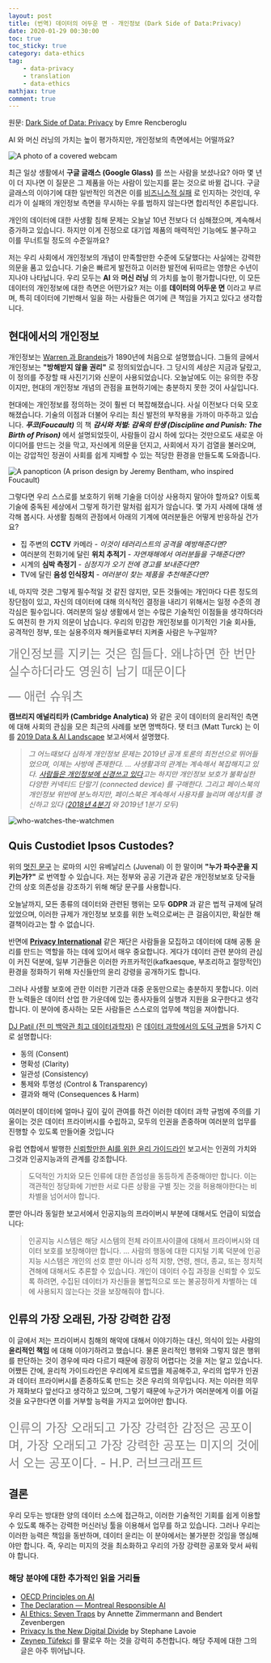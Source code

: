 ```yaml
---
layout: post
title: (번역) 데이터의 어두운 면 - 개인정보 (Dark Side of Data:Privacy)
date: 2020-01-29 00:30:00
toc: true
toc_sticky: true
category: data-ethics
tag:
    - data-privacy
    - translation
    - data-ethics
mathjax: true
comment: true
---
```


원문: [Dark Side of Data: Privacy](https://towardsdatascience.com/dark-side-of-data-privacy-ba2850de512) by Emre Rencberoglu

AI 와 머신 러닝의 가치는 높이 평가하지만, 개인정보의 측면에서는 어떨까요?

![A photo of a covered webcam](https://miro.medium.com/max/2686/1*JGDVK805U0qFNAODNbtrNQ.png)

최근 일상 생활에서 **구글 글래스 (Google Glass)** 를 쓰는 사람을 보셨나요? 아마 몇 년이 더 지나면 이 질문은 그 제품을 아는 사람이 있는지를 묻는 것으로 바뀔 겁니다. 구글 글래스의 이야기에 대한 일반적인 의견은 이를 [비즈니스적 실패](https://www.wired.com/story/google-glass-reasonable-expectation-of-privacy/) 로 인지하는 것인데, 우리가 이 실패의 개인정보 측면을 무시하는 우를 범하지 않는다면 합리적인 추론입니다.

개인의 데이터에 대한 사생활 침해 문제는 오늘날 10년 전보다 더 심해졌으며, 계속해서 증가하고 있습니다. 하지만 이게 진정으로 대기업 제품의 매력적인 기능에도 불구하고 이를 무너트릴 정도의 수준일까요?

저는 우리 사회에서 개인정보의 개념이 만족할만한 수준에 도달했다는 사실에는 강력한 의문을 품고 있습니다. 기술은 빠르게 발전하고 이러한 발전에 뒤따르는 영향은 수년이 지나야 나타납니다. 우리 모두는 **AI** 와 **머신 러닝** 의 가치를 높이 평가합니다만, 이 모든 데이터의 개인정보에 대한 측면은 어떤가요? 저는 이를 **데이터의 어두운 면** 이라고 부르며, 특히 데이터에 기반해서 일을 하는 사람들은 여기에 큰 책임을 가지고 있다고 생각합니다.

## 현대에서의 개인정보

개인정보는 [Warren 과 Brandeis](https://groups.csail.mit.edu/mac/classes/6.805/articles/privacy/Privacy_brand_warr2.html)가 1890년에 처음으로 설명했습니다. 그들의 글에서 개인정보는 **"방해받지 않을 권리"** 로 정의되었습니다. 그 당시의 세상은 지금과 달랐고, 이 정의를 주장할 때 사진기기와 신문이 사용되었습니다. 오늘날에도 이는 유의한 주장이지만, 현대의 개인정보 개념의 관점을 표현하기에는 충분하지 못한 것이 사실입니다.

현대에는 개인정보를 정의하는 것이 훨씬 더 복잡해졌습니다. 사실 이전보다 더욱 모호해졌습니다. 기술의 이점과 더불어 우리는 최신 발전의 부작용을 가까이 마주하고 있습니다. ***푸코(Foucault)*** 의 책 ***감시와 처벌: 감옥의 탄생 (Discipline and Punish: The Birth of Prison)*** 에서 설명되었듯이, 사람들이 감시 하에 있다는 것만으로도 새로운 아이디어를 만드는 것을 막고, 자신에게 의문을 던지고, 사회에서 자기 검열을 불러오며, 이는 강압적인 정권이 사회를 쉽게 지배할 수 있는 적당한 환경을 만들도록 도와줍니다.

![A panopticon (A prison design by Jeremy Bentham, who inspired Foucault)
](https://miro.medium.com/max/1510/0*qzmSbsZFOi-vmURB.png)

그렇다면 우리 스스로를 보호하기 위해 기술을 더이상 사용하지 말아야 할까요? 이토록 기술에 중독된 세상에서 그렇게 하기란 말처럼 쉽지가 않습니다. 몇 가지 사례에 대해 생각해 봅시다. 사생활 침해의 관점에서 아래의 기계에 여러분들은 어떻게 반응하실 건가요?

* 집 주변의 **CCTV** 카메라 - *이것이 테러리스트의 공격을 예방해준다면?*
* 여러분의 전화기에 달린 **위치 추적기** - *자연재해에서 여러분들을 구해준다면?*
* 시계의 **심박 측정기** - *심정지가 오기 전에 경고를 보내준다면?*
* TV에 달린 **음성 인식장치** - *여러분이 찾는 제품을 추천해준다면?*

네, 마지막 것은 그렇게 필수적일 것 같진 않지만, 모든 것들에는 개인마다 다른 정도의 장단점이 있고, 자신의 데이터에 대해 의식적인 결정을 내리기 위해서는 일정 수준의 경각심은 필수입니다. 여러분의 일상 생활에서 얻는 수많은 기술적인 이점들을 생각하더라도 여전히 한 가지 의문이 남습니다. 우리의 민감한 개인정보를 이기적인 기술 회사들, 공격적인 정부, 또는 실용주의자 해커들로부터 지켜줄 사람은 누구일까?

<font size="5" color="grey"> 개인정보를 지키는 것은 힘들다. 왜냐하면 한 번만 실수하더라도 영원히 남기 때문이다

— 애런 슈워츠 </font>

**캠브리지 애널리티카 (Cambridge Analytica)** 와 같은 곳이 데이터의 윤리적인 측면에 대해 사회의 관심을 모은 최근의 사례를 보면 명백하다. 탯 터크 (Matt Turck) 는 이를 [2019 Data & AI Landscape](https://mattturck.com/data2019/) 보고서에서 설명했다.

> *그 어느때보다 심하게 개인정보 문제는 2019년 공개 토론의 최전선으로 뛰어들었으며, 이제는 사방에 존재한다. ... 사생활과의 관계는 계속해서 복잡해지고 있다. [사람들은 개인정보에 신경쓰고 있다](https://www.internetsociety.org/wp-content/uploads/2019/05/CI_IS_Joint_Report-EN.pdf)고는 하지만 개인정보 보호가 불확실한 다양한 커넥티드 단말기 (connected device) 를 구매한다. 그리고 페이스북의 개인정보 위반에 분노하지만, 페이스북은 계속해서 사용자를 늘리며 예상치를 경신하고 있다 ([2018년 4분기](https://www.cnbc.com/2019/01/30/facebook-earnings-q4-2018.html) 와 2019년 1분기 모두)*

![who-watches-the-watchmen](https://miro.medium.com/max/1000/0*3l00nWr5zdQU5x_W.jpg)

## Quis Custodiet Ipsos Custodes?

위의 [멋진 문구](https://en.wikipedia.org/wiki/Quis_custodiet_ipsos_custodes%3F) 는 로마의 시인 유베날리스 (Juvenal) 이 한 말이며 **"누가 파수꾼을 지키는가?"** 로 번역할 수 있습니다. 저는 정부와 공공 기관과 같은 개인정보보호 당국들 간의 상호 의존성을 강조하기 위해 해당 문구를 사용합니다.

오늘날까지, 모든 종류의 데이터와 관련된 행위는 모두 **GDPR** 과 같은 법적 규제에 달려 있었으며, 이러한 규제가 개인정보 보호를 위한 노력으로써는 큰 걸음이지만, 확실한 해결책이라고는 할 수 없습니다.

반면에 [**Privacy International**](https://www.privacyinternational.org/) 같은 재단은 사람들을 모집하고 데이터에 대해 공통 윤리를 만드는 역할을 하는 데에 있어서 매우 중요합니다. 게다가 데이터 관련 분야의 관심이 커진 덕분에, 일부 기관들은 이러한 카프카적인(kafkaesque, 부조리하고 절망적인) 환경을 정화하기 위해 자신들만의 윤리 강령을 공개하기도 합니다.

그러나 사생활 보호에 관한 이러한 기관과 대중 운동만으로는 충분하지 못합니다. 이러한 노력들은 데이터 산업 한 가운데에 있는 종사자들의 실행과 지원을 요구한다고 생각합니다. 이 분야에 종사하는 모든 사람들은 스스로의 업무에 책임을 져야합니다.

[DJ Patil (전 미 백악관 최고 데이터과학자)](https://twitter.com/dpatil) 은 [데이터 과학에서의 도덕 규범](https://medium.com/@dpatil/ethics-data-science-ff21d0c29346)을 5가지 C 로 설명합니다:

* 동의 (Consent)
* 명확성 (Clarity)
* 일관성 (Consistency)
* 통제와 투명성 (Control & Transparency)
* 결과와 해악 (Consequences & Harm)

여러분이 데이터에 얼마나 깊이 깊이 관여를 하건 이러한 데이터 과학 규범에 주의를 기울이는 것은 데이터 프라이버시를 수립하고, 모두의 인권을 존중하며 여러분의 업무를 진행할 수 있도록 만들어줄 것입니다

유럽 연합에서 발행한 [신뢰할만한 AI를 위한 윤리 가이드라인](https://ec.europa.eu/futurium/en/ai-alliance-consultation) 보고서는 인권의 가치와 그것과 인공지능과의 관계를 강조합니다.

> 도덕적인 가치와 모든 인류에 대한 존엄성을 동등하게 존중해야만 합니다. 이는 객관적인 정당화에 기반한 서로 다른 상황을 구별 짓는 것을 허용해야한다는 비차별을 넘어서야 합니다.

뿐만 아니라 동일한 보고서에서 인공지능의 프라이버시 부분에 대해서도 언급이 되었습니다:

> 인공지능 시스템은 해당 시스템의 전체 라이프사이클에 대해서 프라이버시와 데이터 보호를 보장해야만 합니다. ... 사람의 행동에 대한 디지털 기록 덕분에 인공지능 시스템은 개인의 선호 뿐만 아니라 성적 지향, 연령, 젠더, 종교, 또는 정치적 견해에 대해서도 추론할 수 있습니다. 개인이 데이터 수집 과정을 신뢰할 수 있도록 하려면, 수집된 데이터가 자신들을 불법적으로 또는 불공정하게 차별하는 데에 사용되지 않는다는 것을 보장해줘야 합니다.

## 인류의 가장 오래된, 가장 강력한 감정

이 글에서 저는 프라이버시 침해의 해악에 대해서 이야기하는 대신, 의식이 있는 사람의 **윤리적인 책임** 에 대해 이야기하려고 했습니다. 물론 윤리적인 행위와 그렇지 않은 행위를 판단하는 것이 경우에 따라 다르기 때문에 굉장히 어렵다는 것을 저는 알고 있습니다. 어쨌든 간에, 윤리적 가이드라인은 우리에게 로드맵을 제공해주고, 우리의 업무가 인권과 데이터 프라이버시를 존중하도록 만드는 것은 우리의 의무입니다. 저는 이러한 의무가 재화보다 앞선다고 생각하고 있으며, 그렇기 때문에 누군가가 여러분에게 이를 어길 것을 요구한다면 이를 거부할 능력을 가지고 있어야만 합니다.

<font size="5" color="grey">

인류의 가장 오래되고 가장 강력한 감정은 공포이며, 가장 오래되고 가장 강력한 공포는 미지의 것에서 오는 공포이다. - H.P. 러브크래프트

</font>

## 결론

우리 모두는 방대한 양의 데이터 소스에 접근하고, 이러한 기술적인 기회를 쉽게 이용할 수 있도록 해주는 강력한 머신러닝 툴을 이용해서 업무를 하고 있습니다. 그러나 우리는 이러한 능력은 책임을 동반하며, 데이터 윤리는 이 분야에서는 불가분한 것임을 명심해야만 합니다. 즉, 우리는 미지의 것을 최소화하고 우리의 가장 강력한 공포와 맞서 싸워야 합니다.

### 해당 분야에 대한 추가적인 읽을 거리들

* [OECD Principles on AI](https://www.oecd.org/going-digital/ai/principles/)
* [The Declaration — Montreal Responsible AI](https://www.montrealdeclaration-responsibleai.com/the-declaration)
* [AI Ethics: Seven Traps](https://freedom-to-tinker.com/2019/03/25/ai-ethics-seven-traps/) by Annette Zimmermann and Bendert Zevenbergen
* [Privacy Is the New Digital Divide](https://onezero.medium.com/privacy-is-the-new-digital-divide-e06f6e5ca7fe) by Stephane Lavoie
* [Zeynep Tüfekçi](https://twitter.com/zeynep) 를 팔로우 하는 것을 강력히 추천합니다. 해당 주제에 대한 그의 글은 아주 뛰어납니다.
